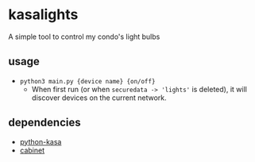 # kasalights

A simple tool to control my condo's light bulbs

## usage

- `python3 main.py {device name} {on/off}`
  - When first run (or when `securedata -> 'lights'` is deleted), it will discover devices on the current network.

## dependencies

- [python-kasa](https://pypi.org/project/python-kasa/)
- [cabinet](https://pypi.org/project/cabinet)
